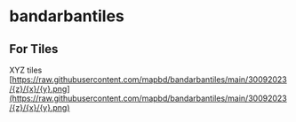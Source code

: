 # bandarbantiles

## For Tiles

XYZ tiles
[https://raw.githubusercontent.com/mapbd/bandarbantiles/main/30092023/{z}/{x}/{y}.png](https://raw.githubusercontent.com/mapbd/bandarbantiles/main/30092023/{z}/{x}/{y}.png)
